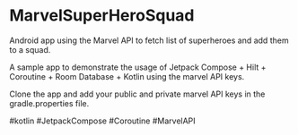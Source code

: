 # MarvelSuperHeroSquad
Android app using the Marvel API to fetch list of superheroes and add them to a squad.

A sample app to demonstrate the usage of Jetpack Compose + Hilt + Coroutine + Room Database + Kotlin using the marvel API keys.

Clone the app and add your public and private marvel API keys in the gradle.properties file.

#kotlin #JetpackCompose #Coroutine #MarvelAPI
